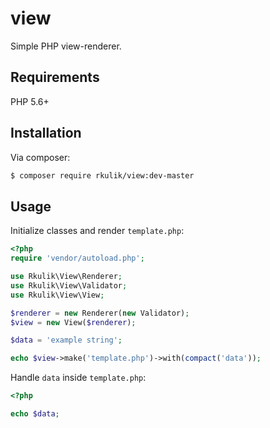 # view

Simple PHP view-renderer.

## Requirements

PHP 5.6+

## Installation

Via composer:

``` bash
$ composer require rkulik/view:dev-master
```

## Usage

Initialize classes and render `template.php`:

```php
<?php
require 'vendor/autoload.php';

use Rkulik\View\Renderer;
use Rkulik\View\Validator;
use Rkulik\View\View;

$renderer = new Renderer(new Validator);
$view = new View($renderer);

$data = 'example string';

echo $view->make('template.php')->with(compact('data'));
```

Handle `data` inside `template.php`:

```php
<?php

echo $data;
```